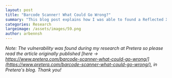 ```yaml
---
layout: post
title: "Barcode Scanner! What Could Go Wrong?"
summary: "This blog post explains how I was able to found a Reflected XSS issue in a financial mobile application by abusing the Barcode Scanner feature."
categories: Research
largeimage: /assets/images/59.png
author: arbennsh
---
```


*Note: The vulnerability was found during my research at Pretera so please read the article originally published [here -> https://www.pretera.com/barcode-scanner-what-could-go-wrong/](https://www.pretera.com/barcode-scanner-what-could-go-wrong/), in Pretera's blog. Thank you!* 
&nbsp;


